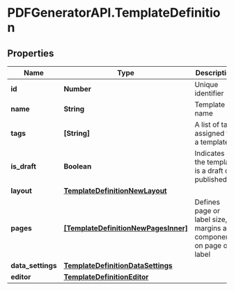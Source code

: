 # PDFGeneratorAPI.TemplateDefinition

## Properties

Name | Type | Description | Notes
------------ | ------------- | ------------- | -------------
**id** | **Number** | Unique identifier | [optional] 
**name** | **String** | Template name | [optional] 
**tags** | **[String]** | A list of tags assigned to a template | [optional] 
**is_draft** | **Boolean** | Indicates if the template is a draft or published. | [optional] 
**layout** | [**TemplateDefinitionNewLayout**](TemplateDefinitionNewLayout.md) |  | [optional] 
**pages** | [**[TemplateDefinitionNewPagesInner]**](TemplateDefinitionNewPagesInner.md) | Defines page or label size, margins and components on page or label | [optional] 
**data_settings** | [**TemplateDefinitionDataSettings**](TemplateDefinitionDataSettings.md) |  | [optional] 
**editor** | [**TemplateDefinitionEditor**](TemplateDefinitionEditor.md) |  | [optional] 


